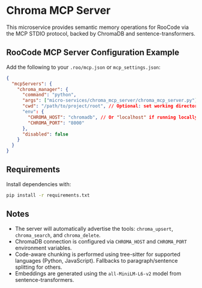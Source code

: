 # Chroma MCP Server

This microservice provides semantic memory operations for RooCode via the MCP STDIO protocol, backed by ChromaDB and sentence-transformers.

## RooCode MCP Server Configuration Example

Add the following to your `.roo/mcp.json` or `mcp_settings.json`:

```json
{
  "mcpServers": {
    "chroma_manager": {
      "command": "python",
      "args": ["micro-services/chroma_mcp_server/chroma_mcp_server.py"],
      "cwd": "/path/to/project/root", // Optional: set working directory if needed
      "env": {
        "CHROMA_HOST": "chromadb", // Or "localhost" if running locally
        "CHROMA_PORT": "8000"
      },
      "disabled": false
    }
  }
}
```

## Requirements

Install dependencies with:

```bash
pip install -r requirements.txt
```

## Notes

- The server will automatically advertise the tools: `chroma_upsert`, `chroma_search`, and `chroma_delete`.
- ChromaDB connection is configured via `CHROMA_HOST` and `CHROMA_PORT` environment variables.
- Code-aware chunking is performed using tree-sitter for supported languages (Python, JavaScript). Fallbacks to paragraph/sentence splitting for others.
- Embeddings are generated using the `all-MiniLM-L6-v2` model from sentence-transformers.